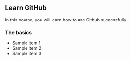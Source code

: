 ## Learn GitHub
In this course, you will learn how to use Github successfully

### The basics
 - Sample item 1
 - Sample item 2
 - Sample item 3
 
